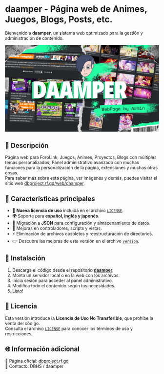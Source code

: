 # daamper - Página web de Animes, Juegos, Blogs, Posts, etc.  

Bienvenido a **daamper**, un sistema web optimizado para la gestión y administración de contenido.  

![daamper - Pagina web de Animes, Juegos, Posts, Blogs, etc.](/assets/img/miniatura.png)

## 📌 Descripción  
Página web para ForoLink, Juegos, Animes, Proyectos, Blogs con múltiples temas personalizados, Panel administrativo avanzado con muchas funciones para la personalización de la página, extensiones y muchas otras cosas.  
Para saber más sobre esta página, ver imágenes y demás, puedes visitar el sitio web [dbproject.rf.gd/web/daamper](https://dbproject.rf.gd/web/daamper).

## 🚀 Características principales  
- 📜 **Nueva licencia de uso** incluida en el archivo [`LICENSE`](./LICENSE.txt).  
- 🌍 Soporte para **español, inglés y japonés**.  
- 📂 Migración a **JSON** para configuración y almacenamiento de datos.  
- 🔧 Mejoras en controladores, scripts y vistas.  
- ⚡ Eliminación de archivos obsoletos y reestructuración de directorios.  
- 👉 Descubre las mejoras de esta versión en el archivo [`version`](./version.txt).

## 📂 Instalación  
1. Descarga el código desde el repositorio **[daamper](https://github.com/armindeck/daamper)**.
2. Monta un servidor local o en la web con los archivos.   
2. Inicia sesión para acceder al panel administrativo.   
3. Modifica todo el contenido según tus necesidades.  
5. Listo!  

## 📜 Licencia  
Esta versión introduce la **Licencia de Uso No Transferible**, que prohíbe la venta del código.  
Consulta el archivo [`LICENSE`](./LICENSE.txt) para conocer los términos de uso y restricciones.  

## 🌐 Información adicional  
🔗 Página oficial: [dbproject.rf.gd](https://dbproject.rf.gd)  
📧 Contacto: DBHS / daamper  

